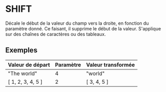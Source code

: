 # SHIFT

Décale le début de la valeur du champ vers la droite, en fonction du paramètre donné. Ce faisant, il supprime le début de la valeur. S'applique sur des chaînes de caractères ou des tableaux.

## Exemples

| Valeur de départ | Paramètre | Valeur transformée |
| :--- | :--- | :--- |
| "The world" | 4 | "world" |
| \[ 1, 2, 3, 4, 5 \] | 2 | \[ 3, 4, 5 \] |


